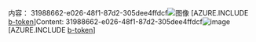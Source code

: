 <span data-ttu-id="15154-101">内容： 31988662-e026-48f1-87d2-305dee4ffdcf![图像](b94c33ea-e409-44d7-9b8f-40a2f928e0d1.png)
[AZURE.INCLUDE [b-token](7bf058a8-239d-4f67-9981-cd0686c2eb83.md)]</span><span class="sxs-lookup"><span data-stu-id="15154-101">Content: 31988662-e026-48f1-87d2-305dee4ffdcf![image](b94c33ea-e409-44d7-9b8f-40a2f928e0d1.png)
[AZURE.INCLUDE [b-token](7bf058a8-239d-4f67-9981-cd0686c2eb83.md)]</span></span>
